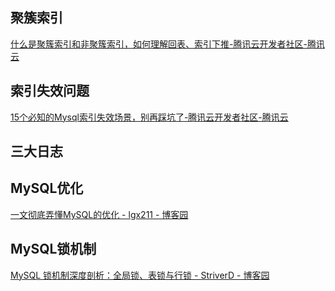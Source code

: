 ## 聚簇索引

[什么是聚簇索引和非聚簇索引，如何理解回表、索引下推-腾讯云开发者社区-腾讯云](https://cloud.tencent.com/developer/article/2423070)

## 索引失效问题

[15个必知的Mysql索引失效场景，别再踩坑了-腾讯云开发者社区-腾讯云](https://cloud.tencent.com/developer/article/1992920)

## 三大日志

## MySQL优化

[一文彻底弄懂MySQL的优化 - lgx211 - 博客园](https://www.cnblogs.com/lgx211/p/18499524)

## MySQL锁机制

[MySQL 锁机制深度剖析：全局锁、表锁与行锁 - StriverD - 博客园](https://www.cnblogs.com/dc-s/p/18884588)